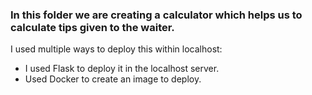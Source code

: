 ### In this folder we are creating a calculator which helps us to calculate tips given to the waiter.

I used multiple ways to deploy this within localhost:
* I used Flask to deploy it in the localhost server.
* Used Docker to create an image to deploy.


